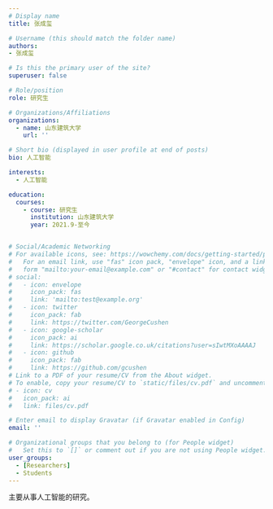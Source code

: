 ```yaml
---
# Display name
title: 张成玺

# Username (this should match the folder name)
authors:
- 张成玺

# Is this the primary user of the site?
superuser: false

# Role/position
role: 研究生

# Organizations/Affiliations
organizations:
  - name: 山东建筑大学
    url: ''

# Short bio (displayed in user profile at end of posts)
bio: 人工智能

interests:
  - 人工智能

education:
  courses:
    - course: 研究生
      institution: 山东建筑大学
      year: 2021.9-至今


# Social/Academic Networking
# For available icons, see: https://wowchemy.com/docs/getting-started/page-builder/#icons
#   For an email link, use "fas" icon pack, "envelope" icon, and a link in the
#   form "mailto:your-email@example.com" or "#contact" for contact widget.
# social:
#   - icon: envelope
#     icon_pack: fas
#     link: 'mailto:test@example.org'
#   - icon: twitter
#     icon_pack: fab
#     link: https://twitter.com/GeorgeCushen
#   - icon: google-scholar
#     icon_pack: ai
#     link: https://scholar.google.co.uk/citations?user=sIwtMXoAAAAJ
#   - icon: github
#     icon_pack: fab
#     link: https://github.com/gcushen
# Link to a PDF of your resume/CV from the About widget.
# To enable, copy your resume/CV to `static/files/cv.pdf` and uncomment the lines below.
# - icon: cv
#   icon_pack: ai
#   link: files/cv.pdf

# Enter email to display Gravatar (if Gravatar enabled in Config)
email: ''

# Organizational groups that you belong to (for People widget)
#   Set this to `[]` or comment out if you are not using People widget.
user_groups:
  - [Researchers]
  - Students
---
```


主要从事人工智能的研究。
